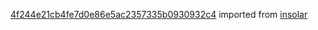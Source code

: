 [4f244e21cb4fe7d0e86e5ac2357335b0930932c4](https://github.com/insolar/insolar/commit/4f244e21cb4fe7d0e86e5ac2357335b0930932c4) imported from [insolar](https://github.com/insolar/insolar)
